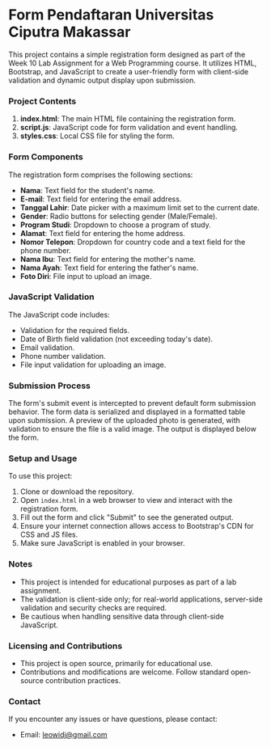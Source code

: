# Form Pendaftaran Universitas Ciputra Makassar

This project contains a simple registration form designed as part of the Week 10 Lab Assignment for a Web Programming course. It utilizes HTML, Bootstrap, and JavaScript to create a user-friendly form with client-side validation and dynamic output display upon submission.

### Project Contents

1. **index.html**: The main HTML file containing the registration form.
2. **script.js**: JavaScript code for form validation and event handling.
3. **styles.css**: Local CSS file for styling the form.

### Form Components

The registration form comprises the following sections:

- **Nama**: Text field for the student's name.
- **E-mail**: Text field for entering the email address.
- **Tanggal Lahir**: Date picker with a maximum limit set to the current date.
- **Gender**: Radio buttons for selecting gender (Male/Female).
- **Program Studi**: Dropdown to choose a program of study.
- **Alamat**: Text field for entering the home address.
- **Nomor Telepon**: Dropdown for country code and a text field for the phone number.
- **Nama Ibu**: Text field for entering the mother's name.
- **Nama Ayah**: Text field for entering the father's name.
- **Foto Diri**: File input to upload an image.

### JavaScript Validation

The JavaScript code includes:

- Validation for the required fields.
- Date of Birth field validation (not exceeding today's date).
- Email validation.
- Phone number validation.
- File input validation for uploading an image.

### Submission Process

The form's submit event is intercepted to prevent default form submission behavior. The form data is serialized and displayed in a formatted table upon submission. A preview of the uploaded photo is generated, with validation to ensure the file is a valid image. The output is displayed below the form.

### Setup and Usage

To use this project:

1. Clone or download the repository.
2. Open `index.html` in a web browser to view and interact with the registration form.
3. Fill out the form and click "Submit" to see the generated output.
4. Ensure your internet connection allows access to Bootstrap's CDN for CSS and JS files.
5. Make sure JavaScript is enabled in your browser.

### Notes

- This project is intended for educational purposes as part of a lab assignment.
- The validation is client-side only; for real-world applications, server-side validation and security checks are required.
- Be cautious when handling sensitive data through client-side JavaScript.

### Licensing and Contributions

- This project is open source, primarily for educational use.
- Contributions and modifications are welcome. Follow standard open-source contribution practices.

### Contact

If you encounter any issues or have questions, please contact:

- Email: leowidj@gmail.com
